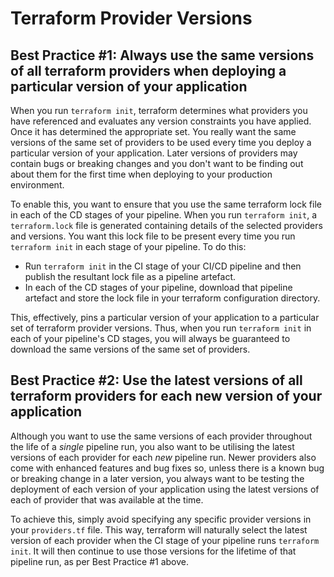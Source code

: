 # Terraform Provider Versions

## Best Practice #1: Always use the same versions of all terraform providers when deploying a particular version of your application
When you run `terraform init`, terraform determines what providers you have referenced and evaluates any version constraints you have applied. Once it has determined the appropriate set. You really want the same versions of the same set of providers to be used every time you deploy a particular version of your application. Later versions of providers may contain bugs or breaking changes and you don't want to be finding out about them for the first time when deploying to your production environment.

To enable this, you want to ensure that you use the same terraform lock file in each of the CD stages of your pipeline. When you run `terraform init`, a `terraform.lock` file is generated containing details of the selected providers and versions. You want this lock file to be present every time you run `terraform init` in each stage of your pipeline. To do this:
- Run `terraform init` in the CI stage of your CI/CD pipeline and then publish the resultant lock file as a pipeline artefact.
- In each of the CD stages of your pipeline, download that pipeline artefact and store the lock file in your terraform configuration directory.

This, effectively, pins a particular version of your application to a particular set of terraform provider versions. Thus, when you run `terraform init` in each of your pipeline's CD stages, you will always be guaranteed to download the same versions of the same set of providers.

## Best Practice #2: Use the latest versions of all terraform providers for each new version of your application
Although you want to use the same versions of each provider throughout the life of a _single_ pipeline run, you also want to be utilising the latest versions of each provider for each _new_ pipeline run. Newer providers also come with enhanced features and bug fixes so, unless there is a known bug or breaking change in a later version, you always want to be testing the deployment of each version of your application using the latest versions of each of provider that was available at the time.

To achieve this, simply avoid specifying any specific provider versions in your `providers.tf` file. This way, terraform will naturally select the latest version of each provider when the CI stage of your pipeline runs `terraform init`. It will then continue to use those versions for the lifetime of that pipeline run, as per Best Practice #1 above.